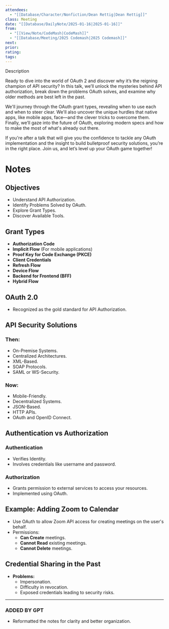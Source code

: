 ```yaml
---
attendees:
  - "[[Database/Character/Nonfiction/Dean Rettig|Dean Rettig]]"
class: Meeting
date: "[[Database/DailyNote/2025-01-16|2025-01-16]]"
from:
  - "[[View/Note/CodeMash|CodeMash]]"
  - "[[Database/Meeting/2025 Codemash|2025 Codemash]]"
next:
prior:
rating:
tags:
---
```

Description

Ready to dive into the world of OAuth 2 and discover why it’s the reigning champion of API security? In this talk, we’ll unlock the mysteries behind API authorization, break down the problems OAuth solves, and examine why older methods are best left in the past.

We'll journey through the OAuth grant types, revealing when to use each and when to steer clear. We'll also uncover the unique hurdles that native apps, like mobile apps, face—and the clever tricks to overcome them. Finally, we’ll gaze into the future of OAuth, exploring modern specs and how to make the most of what's already out there.

If you're after a talk that will give you the confidence to tackle any OAuth implementation and the insight to build bulletproof security solutions, you’re in the right place. Join us, and let’s level up your OAuth game together!
# Notes

## Objectives

- Understand API Authorization.
- Identify Problems Solved by OAuth.
- Explore Grant Types.
- Discover Available Tools.

## Grant Types

- **Authorization Code**
- **Implicit Flow** (For mobile applications)
- **Proof Key for Code Exchange (PKCE)**
- **Client Credentials**
- **Refresh Flow**
- **Device Flow**
- **Backend for Frontend (BFF)**
- **Hybrid Flow**

## OAuth 2.0

- Recognized as the gold standard for API Authorization.

## API Security Solutions

### Then:

- On-Premise Systems.
- Centralized Architectures.
- XML-Based.
- SOAP Protocols.
- SAML or WS-Security.

### Now:

- Mobile-Friendly.
- Decentralized Systems.
- JSON-Based.
- HTTP APIs.
- OAuth and OpenID Connect.

## Authentication vs Authorization

### Authentication

- Verifies Identity.
- Involves credentials like username and password.

### Authorization

- Grants permission to external services to access your resources.
- Implemented using OAuth.

## Example: Adding Zoom to Calendar

- Use OAuth to allow Zoom API access for creating meetings on the user's behalf.
- Permissions:
    - **Can Create** meetings.
    - **Cannot Read** existing meetings.
    - **Cannot Delete** meetings.

## Credential Sharing in the Past

- **Problems:**
    - Impersonation.
    - Difficulty in revocation.
    - Exposed credentials leading to security risks.

---

### ADDED BY GPT

- Reformatted the notes for clarity and better organization.